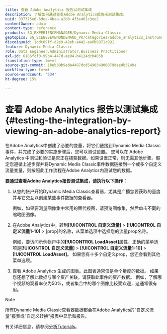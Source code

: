 ```yaml
---
title: 查看 Adobe Analytics 报告以测试集成
description: 了解如何通过查看Adobe Analytics报告来测试集成。
uuid: 937375e0-6dea-4baa-a2b0-4f3e461c9ee2
contentOwner: admin
content-type: reference
products: SG_EXPERIENCEMANAGER/Dynamic-Media-Classic
geptopics: SG_SCENESEVENONDEMAND_PK/categories/adobe_analytics_instrumentation_kit
discoiquuid: 1ddc89ff-d2e9-42eb-a442-aa6b9871c991
feature: Dynamic Media Classic
role: Data Engineer,Administrator,Business Practitioner
exl-id: 6186fcf0-99b4-447d-ae94-b4124dcb405b
translation-type: tm+mt
source-git-commit: 1beb30b9eda4487dcd549034906079dee0b3149a
workflow-type: tm+mt
source-wordcount: '334'
ht-degree: 15%

---
```


# 查看 Adobe Analytics 报告以测试集成{#testing-the-integration-by-viewing-an-adobe-analytics-report}

在Adobe Analytics中创建了必要的变量，将它们链接到Dynamic Media Classic事件，并完成了必要的实施步骤后，您可以测试设置。 您可以在 Adobe Analytics 中测试和验证是否正在捕获数据。如果设置正常，则无需其他步骤。假定您遵循上述步骤并将Dynamic Media Classic事件数据链接到一个或多个自定义流量变量，则按照此工作流程在Adobe Analytics内测试您的数据。

**要通过查看Adobe Analytics报告测试集成，请执行以下操作：**

1. 从您的帐户开始Dynamic Media Classic查看器，尤其是广播您要获取的量度并与它交互以创建某些事件数据的查看器。

   例如，如果要测量图像集中常用的替代视图，请预览图像集，然后单击不同的缩略图图像。

1. 在Adobe Analytics中，转到&#x200B;**[!UICONTROL 自定义流量]** > **[!UICONTROL 自定义流量1-10]** > [prop]的名称，从菜单选项中选择您的流量prop名称。

   例如，要访问示例帐户中的&#x200B;**[!UICONTROL LoadAsset]**&#x200B;属性，正确的菜单选项是&#x200B;**[!UICONTROL 自定义流量]** > **[!UICONTROL 自定义流量1-10]** > **[!UICONTROL LoadAsset]**。 如果您有十多个自定义prop，您还会看到其他菜单选项。

1. 查看 Adobe Analytics 生成的图表。此图表通常仅是单个量度的数据。 如果您还想了解此数据与哪个资产关联，请获取此事件的资产数据。 例如，了解哪个视频的观看率仅为50%，或者集合中的哪个图像比较受欢迎，这通常很有用。

>[!NOTE]
>
>所有Dynamic Media Classic查看器数据都会在Adobe Analytics的“自定义流量”报表或“自定义转换”报表中显示和报告。

有关详细信息，请参阅[分析Tutorials](https://experienceleague.adobe.com/docs/analytics-learn/tutorials/overview.html)。